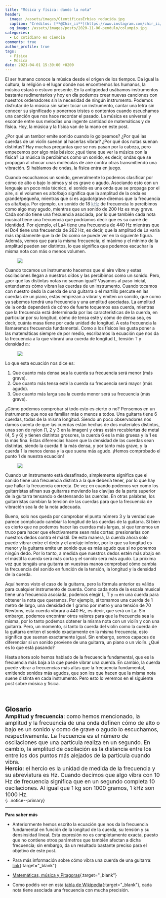 ```yaml
---
title: "Música y física: dando la nota"
header:
  image: /assets/images/CientificasErbias_reducida.jpg
  caption: "Créditos: [**@Chir_ii**](https://www.instagram.com/chir_ii/?hl=en)"
  og_image: /assets/images/posts/2020-11-06-pendulo/columpio.jpg 
categories:
  - Lo cotidiano es ciencia
comments: true
author_profile: true
tags:
  - Física
  - Música
date: 2021-04-01 15:30:00 +0200
--- 
```


El ser humano conoce la música desde el origen de los tiempos. Da igual la cultura, la religión o el lugar donde nos encontremos los humanos, la música estará o estuvo presente. En la antigüedad usábamos instrumentos bastante rudimentarios y hoy en día podemos crear nuevas canciones con nuestros ordenadores sin la necesidad de ningún instrumento. Podemos disfrutar de la música sin saber tocar un instrumento, cantar una letra sin conocer su significado y ponernos tristes o contentos cuando escuchamos una canción que nos hace recordar el pasado. La música es universal y esconde entre sus melodías una ingente cantidad de matemáticas y de física. Hoy, la música y la física van de la mano en este post.

¿Por qué un tambor emite sonido cuando lo golpeamos? ¿Por qué las cuerdas de un violín suenan al hacerlas vibrar? ¿Por qué dos notas suenan distintas? Hay muchas preguntas que se nos pasan por la cabeza, pero empecemos por algo más básico: ¿qué tiene que ver la música con la física? La música la percibimos como un sonido, es decir, ondas que se propagan al chocar unas moléculas de aire contra otras transmitiendo una vibración. Si hablamos de ondas, la física entra en juego.
 
Cuando escuchamos un sonido, generalmente lo podemos clasificar por cómo de alto o bajo lo oímos y si es grave o agudo. Asociando esto con un lenguaje un poco más técnico, el sonido es una onda que se propaga por el aire, si el volumen es alto/bajo significa que la amplitud de la onda es grande/pequeña, mientras que si es agudo/grave diremos que la frecuencia es alta/baja. Por ejemplo, un sonido de 18 <a style="color:lightslategray" href="https://cientificaserbias.github.io/blog/lo%20cotidiano%20es%20ciencia/MusicaYFisicaDandoLaNota/index.html#target">kHz</a> de frecuencia lo percibimos como algo muy agudo, mientras que un sonido de 200 Hz es muy grave. Cada sonido tiene una frecuencia asociada, por lo que también cada nota musical tiene una frecuencia que podríamos decir que es su carné de identidad. Por ejemplo, el La4 tiene una frecuencia de 440 Hz mientras que el Do4 tiene una frecuencia de 262 Hz, es decir, que la amplitud de La varía más rápidamente que la de Do como se puede ver en la siguiente figura. Además, vemos que para la misma frecuencia, el máximo y el mínimo de la amplitud pueden ser distintos, lo que significa que podemos escuchar la misma nota con más o menos volumen.

<figure>
	<img src="{{ site.url }}{{ site.baseurl }}/assets/images/posts/2021-04-02-MusicaYFisicaDandoLaNota/ondas.png"/>
</figure>

Cuando tocamos un instrumento hacemos que el aire vibre y estas oscilaciones llegan a nuestros oídos y las percibimos como un sonido. Pero, ¿por qué las distintas notas no suenan igual? Vayamos al paso inicial, entendamos cómo vibran las cuerdas de un instrumento. Cuando tocamos con nuestro dedo la cuerda de una guitarra o el martillo percute en las cuerdas de un piano, estas empiezan a vibrar y emiten un sonido, que como ya sabemos tendrá una frecuencia y una amplitud asociadas. La amplitud de la onda dependerá de cómo de fuerte toquemos esa cuerda, mientras que la frecuencia está determinada por las características de la cuerda, en particular por su longitud, cómo de tensa esté y cómo de densa sea, es decir, cuánta masa tiene por cada unidad de longitud. A esta frecuencia la llamaremos frecuencia fundamental. Como a los físicos les gusta poner a las matemáticas siempre de por medio, escribamos la ecuación que nos da la frecuencia a la que vibrará una cuerda de longitud L, tensión T y densidad <font face="Symbol">m</font>:


<figure>
	<img src="{{ site.url }}{{ site.baseurl }}/assets/images/posts/2021-04-02-MusicaYFisicaDandoLaNota/eq1.jpg"/>
</figure>

Lo que esta ecuación nos dice es:
1. Que cuanto más densa sea la cuerda su frecuencia será menor (más grave).
2. Que cuanto más tensa esté la cuerda su frecuencia será mayor (más agudo).
3. Que cuanto más larga sea la cuerda menor será su frecuencia (más grave).

¿Cómo podemos comprobar si todo esto es cierto o no? Pensemos en un instrumento que nos es familiar más o menos a todos. Una guitarra tiene 6 cuerdas, todas de la misma longitud. Siendo un poco observadores nos damos cuenta de que las cuerdas están hechas de dos materiales distintos, unas son de nylon (1, 2 y 3 en la imagen) y otras están recubiertas de metal (4, 5 y 6) y tienen distintos grosores, la cuerda 6 es la más gruesa y la 1 es la más fina. Estas diferencias hacen que la densidad de las cuerdas sean distintas, siendo la cuerda 6 la más densa, y por tanto más grave, y la cuerda 1 la menos densa y la que suena más agudo. ¡Hemos comprobado el punto 1 de nuestra ecuación!

<figure>
	<img src="{{ site.url }}{{ site.baseurl }}/assets/images/posts/2021-04-02-MusicaYFisicaDandoLaNota/guitarra.png"/>
</figure>

Cuando un instrumento está desafinado, simplemente significa que el sonido tiene una frecuencia distinta a la que debería tener, por lo que hay que hallar la frecuencia correcta. De vez en cuando podemos ver como los guitarristas afinan sus guitarras moviendo las clavijas de la parte superior de la guitarra tensando o destensando las cuerdas. En otras palabras, los guitarristas cambian la tensión de las cuerdas para que la frecuencia de vibración sea la de la nota adecuada.

Bueno, solo nos queda por comprobar el punto número 3 y la verdad que parece complicado cambiar la longitud de las cuerdas de la guitarra. Si bien es cierto que no podemos hacer las cuerdas más largas, sí que tenemos un truco para hacer que efectivamente sean más cortas: presionarlas con nuestros dedos contra el mástil. De esta manera, la cuerda ahora solo puede vibrar entre el dedo y el anclaje inferior, por lo que su longitud es menor y la guitarra emite un sonido que es más agudo que si no ponemos ningún dedo. Por lo tanto, a medida que nuestros dedos estén más abajo en el mástil la cuerda será más corta y el sonido será más agudo. La próxima vez que tengáis una guitarra en vuestras manos comprobad cómo cambia la frecuencia del sonido en función de la tensión, la longitud y la densidad de la cuerda.

Aquí hemos visto el caso de la guitarra, pero la fórmula anterior es válida para cualquier instrumento de cuerda. Como cada nota de la escala musical tiene una frecuencia asociada, podemos elegir L, T y <font face="Symbol">m</font> en una cuerda para obtener la nota que queramos. Por ejemplo, si tomamos una cuerda de 1 metro de largo, una densidad de 1 gramo por metro y una tensión de 70 Newtons, esta cuerda vibrará a 440 Hz, es decir, que será un La. Sin embargo, podemos encontrar otros valores para que la frecuencia sea la misma, por lo tanto podemos obtener la misma nota con un violín y con una guitarra. Pero, un momento, si tanto la cuerda del violín como la cuerda de la guitarra emiten el sonido exactamente en la misma frecuencia, esto significa que suenan exactamente igual. Sin embargo, somos capaces de diferenciar si un sonido proviene de una guitarra, un piano o un violín. ¿Qué es lo que está pasando?

Hasta ahora solo hemos hablado de la frecuencia fundamental, que es la frecuencia más baja a la que puede vibrar una cuerda. En cambio, la cuerda puede vibrar a frecuencias más altas que la frecuencia fundamental, emitiendo sonidos más agudos, que son los que hacen que la misma nota suene distinta en cada instrumento. Pero esto lo veremos en el siguiente post sobre música y física. 


&nbsp;  
&nbsp;

<span style="font-size:1.5em"><a id="target" style= "color:black"><b>Glosario</b></a></span>
&nbsp;   
<span style="font-size:1.25em">
**Amplitud y frecuencia**: como hemos mencionado, la amplitud y la frecuencia de una onda definen cómo de alto o bajo es un sonido y como de grave o agudo lo escuchamos, respectivamente. La frecuencia es el número de oscilaciones que una partícula realiza en un segundo. En cambio, la amplitud de oscilación es la distancia entre los entre los dos puntos más alejados de la partícula cuando vibra.  <br>
**Hercio**: el hercio es la unidad de medida de la frecuencia y su abreviatura es Hz. Cuando decimos que algo vibra con 10 Hz de frecuencia significa que en un segundo completa 10 oscilaciones. Al igual que 1 kg son 1000 gramos, 1 kHz son 1000 Hz.
<br>
</span>
{: .notice--primary}   

---
**Para saber más**
* Anteriormente hemos escrito la ecuación que nos da la frecuencia fundamental en función de la longitud de la cuerda, su tensión y su densinsidad lineal. Esta expresión no es completamente exacta, puesto que no contiene otros parámetros que también afectan a dicha frecuencia; sin embargo, da un resultado bastante preciso para el objetivo de este post. 

* Para más información sobre cómo vibra una cuerda de una guitarra: [link](http://citharaworld.blogspot.com/2017/03/ecuacion-para-una-cuerda-de-guitarra.html){:target="_blank"}

* [Matemáticas, música y Pitagoras](https://www.palermo.edu/ingenieria/downloads/CyT6/6CyT%2003.pdf){:target="_blank"}

* Como podéis ver en esta [tabla de Wikipedia](https://es.wikipedia.org/wiki/Frecuencias_de_afinaci%C3%B3n_del_piano){:target="_blank"}, cada nota tiene asociada una frecuencia con mucha precisión.
